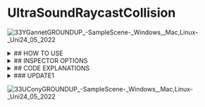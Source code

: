 # UltraSoundRaycastCollision
![33YGannetGROUNDUP_-_SampleScene_-_Windows,_Mac,_Linux_-_Uni24_05_2022](https://user-images.githubusercontent.com/89361982/170090687-8fe135b4-aca4-4072-bc68-361561659832.gif)
<details>
<summary>
## HOW TO USE 
</summary>

### SETUP
- set the skin unity model as a trigger object
- create an cube and attatch the script to it, these will act as colliders, also add rigid body or ontrigger will not work


### APPLY COLLDIERS 
- place the colliders onto the surface of the unity probe and then parent them to it 

- Im unsure if the probe is flat or rounded if its flat 1 ray is proabably enough even forwide models if its roudned you may need a few rays

- If you do need multiple rays i could write an external script that takes in all of the distances and then averages them by adding them and dividng by 
the number of objects collided

### Pressure
- when the probe makes contact it will return the distance between the closest surface point on the skin to the current object location
to get the pressure you would multiply this distance by the compression ratio of the balistic gel

- ie if it takes 10 grams to push the probe 1cm into the gel then you would multiply the distance by 10 to get the pressure
you could proably find the compression ratio by using one of your force probes and mesuring how much force it takes to push in 1cm or you may have been given those stats when you bought the gel

- i would assume that probes with larger surface area would have higher compression ratios so you may have to do the test with each probe
	
</details>
  


<details>
<summary>
## INSPECTOR OPTIONS
</summary>
	
### EDITABLE
- DEFAULT ORGIN AND LOOKAT CAN BE CHANGED BY USER THROUGH THE INSPECTOR
- YOU CAN CHANGE THE axis to point in a diffrent direction if you want, by default its pointin in the z direction
- LAYER MASK CAN ALSO BE CHANGED THROUGH THE INSPECTOR
- compression ratio can be changed through the inspector

### DISPLAY
- ray orgins and ray lookat give world cordinates for default orgin and lookat they arnt meant to be changed by user but if you do they will just reset on next collision
- ray length gives the length of the ray
- ray distance gives the distance from ray lookat to closest surface point
- pressure multiplies the compression ratio with the ray_distance
</details>	

<details>
<summary>
## CODE EXPLANATIONS 
</summary>

	
### RAY
- We define the ray in local coordinats then convert them to global so that the ray is locked to the cubes axis
-
- by default
- the origin is set to 0,0,-1 so right behind the object
- ray lookat is set to 0,0,0.5 so the center of object
### WHY
- unity cannot detect back faces on convex objects even with Physics.queriesHitBackfaces
- because the probe will be inside of the skin mesh when pressed in we cannot shoot a ray from insid because it will hit a backface and not register
- to fix this we have to set the orgin of the ray to outside of the skin object and shoot inwards in the same direction as if we shot outwards this is why the default orgin is outside of the cube and lookat is inside the cube
- I imagine the ray_orgin to act simlar to max distance, the maximum amount you believe you will push into the balistic gel but you can set this to any value and i dont believe it will effect anything as long as its starts outside of the the skin
- ray lookat is  the first surface of collision the reason its set to 0.5 by default is because thats the default  z distance of a box colider on a new cube
- alternativly you could set the collision to the orgin of the cube and use the collision box as just a trigger to activate the ray even and have them be uncoorilated
### MISC
- Local coordinates will follow rotation of the cube so you will be able to change the direction of the ray by simply rotating the object
- ray_lookat-ray orgin gives you a new vector that points in the same direction as the line formed by points rayorgin to raylookat
- to get the distance between the nearest surface point and the cube you have to use vectro3.Distance() in this case you cannot use hit.distance because the ray is on the outside of the surface	
</details>

<details>
<summary>
### UPDATE1
</summary>


- replace ontriggerenter with a simple update only thing needed is a colider on the skin object 
- Changed default ray orgin from 0,0,-1 to 0,-0.1,0   this causes the ray to pointing up instead of forward and shrinks the length
- changed default lookat from 0,0,0.5 to 0,0,0 now the orgin dictates the colision point
- seems to work with fairly well when parenting to the probe
- i suggest using empties as the ray object and using ctrl shift to snap to probe colider
</details>

![33UConyGROUNDUP_-_SampleScene_-_Windows,_Mac,_Linux_-_Uni24_05_2022](https://user-images.githubusercontent.com/89361982/170150335-b89529a3-df3d-44b7-91c7-174583fbb424.gif)	
	

